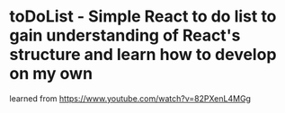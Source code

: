 # toDoList - Simple React to do list to gain understanding of React's structure and learn how to develop on my own

learned from https://www.youtube.com/watch?v=82PXenL4MGg
